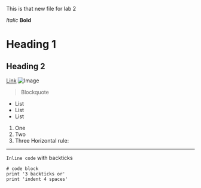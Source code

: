 This is that new file for lab 2


*Italic*
**Bold**
# Heading 1
## Heading 2
[Link](http://google.com)
![Image](https://upload.wikimedia.org/wikipedia/commons/thumb/7/77/Google_Images_2015_logo.svg/800px-Google_Images_2015_logo.svg.png)
> Blockquote
* List
* List
* List
1. One
2. Two
3. Three
Horizontal rule:
---
`Inline code` with backticks
```
# code block
print '3 backticks or'
print 'indent 4 spaces'
```
